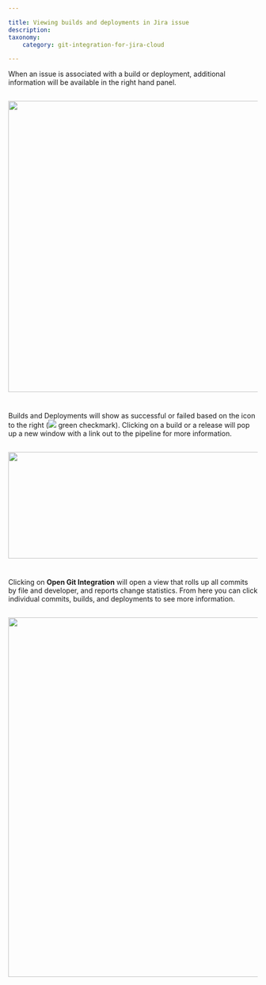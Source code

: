 ```yaml
---

title: Viewing builds and deployments in Jira issue
description:
taxonomy:
    category: git-integration-for-jira-cloud

---
```


When an issue is associated with a build or deployment, additional information will be available in the right hand panel.

<img src='/wp-content/uploads/gij-cloud-cicd-Issuepanel-1.png' height=588 width=514 style='margin: 15px auto 25px auto; max-width: 100%' />

Builds and Deployments will show as successful or failed based on the icon to the right (<img src='/wp-content/uploads/bbb-tips-20.png' style='' /> green checkmark). Clicking on a build or a release will pop up a new window with a link out to the pipeline for more information.

<img src='/wp-content/uploads/gij-cloud-cicd-Issuepanel-2.png' height=215 width=933 style='margin: 15px auto 25px auto; max-width: 100%' />

Clicking on **Open Git Integration** will open a view that rolls up all commits by file and developer, and reports change statistics. From here you can click individual commits, builds, and deployments to see more information.

<img src='/wp-content/uploads/gij-cloud-cicd-Issuepanel-3.png' height=726 width=519 style='margin: 15px auto 25px auto; max-width: 100%' />

